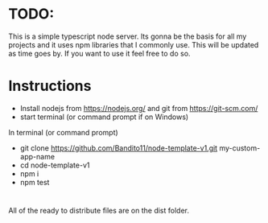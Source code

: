 # TODO:

 This is a simple typescript node server. Its gonna be the basis for all my projects and it uses npm libraries that I commonly
 use. This will be updated as time goes by. If you want to use it feel free to do so.



# Instructions
 - Install nodejs from https://nodejs.org/ and git from https://git-scm.com/
 - start terminal (or command prompt if on Windows)
 
 In terminal (or command prompt)
 - git clone https://github.com/Bandito11/node-template-v1.git my-custom-app-name
 - cd node-template-v1
 - npm i
 - npm test
 
 
#

All of the ready to distribute files are on the dist folder.
